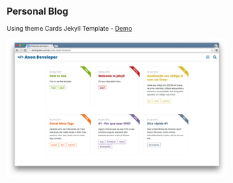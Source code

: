 ## Personal Blog
Using theme Cards Jekyll Template - [Demo](https://willianjusten.com.br/cards-jekyll-template)

![Screenshot](screenshot.png)
